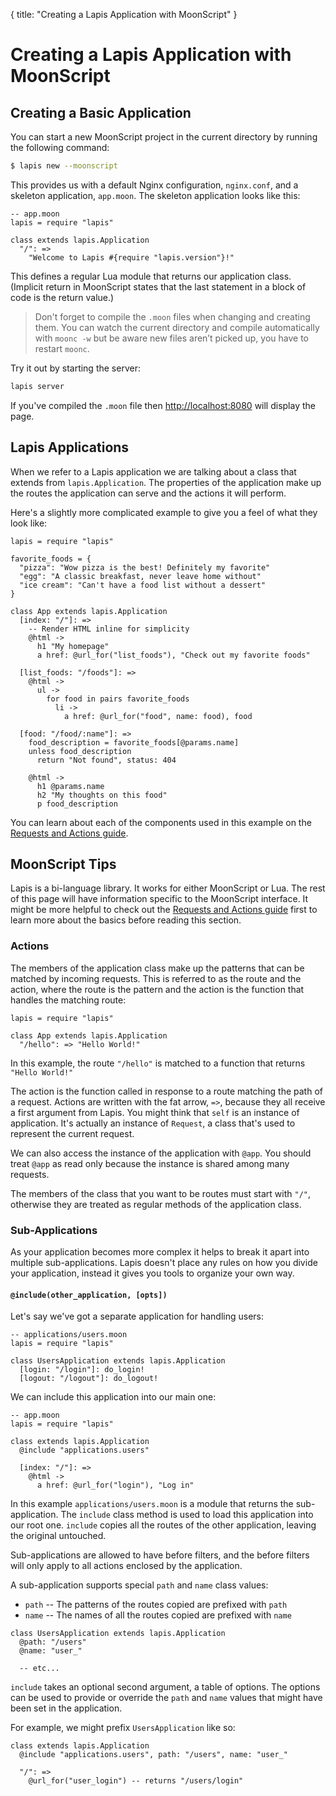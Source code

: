 {
  title: "Creating a Lapis Application with MoonScript"
}
<div class="override_lang" data-lang="moonscript"></div>

# Creating a Lapis Application with MoonScript

## Creating a Basic Application

You can start a new MoonScript project in the current directory by running the
following command:

```bash
$ lapis new --moonscript
```

This provides us with a default Nginx configuration, `nginx.conf`, and a
skeleton application, `app.moon`. The skeleton application looks like this:

```moon
-- app.moon
lapis = require "lapis"

class extends lapis.Application
  "/": =>
    "Welcome to Lapis #{require "lapis.version"}!"
```

This defines a regular Lua module that returns our application class. (Implicit
return in MoonScript states that the last statement in a block of code is the
return value.)

> Don't forget to compile the `.moon` files when changing and creating them.
> You can watch the current directory and compile automatically with `moonc
> -w` but be aware new files aren’t picked up, you have to restart `moonc`.

Try it out by starting the server:

```bash
lapis server
```

If you've compiled the `.moon` file then <http://localhost:8080> will display
the page.

## Lapis Applications

When we refer to a Lapis application we are talking about a class that extends
from `lapis.Application`. The properties of the application make up the routes
the application can serve and the actions it will perform.


Here's a slightly more complicated example to give you a feel of what they look
like:

```moon
lapis = require "lapis"

favorite_foods = {
  "pizza": "Wow pizza is the best! Definitely my favorite"
  "egg": "A classic breakfast, never leave home without"
  "ice cream": "Can't have a food list without a dessert"
}

class App extends lapis.Application
  [index: "/"]: =>
    -- Render HTML inline for simplicity
    @html ->
      h1 "My homepage"
      a href: @url_for("list_foods"), "Check out my favorite foods"

  [list_foods: "/foods"]: =>
    @html ->
      ul ->
        for food in pairs favorite_foods
          li ->
            a href: @url_for("food", name: food), food

  [food: "/food/:name"]: =>
    food_description = favorite_foods[@params.name]
    unless food_description
      return "Not found", status: 404

    @html ->
      h1 @params.name
      h2 "My thoughts on this food"
      p food_description
```

You can learn about each of the components used in this example on the
[Requests and Actions guide][2].

## MoonScript Tips

Lapis is a bi-language library. It works for either MoonScript or Lua. The rest
of this page will have information specific to the MoonScript interface.
It might be more helpful to check out the [Requests and Actions guide][2] first
to learn more about the basics before reading this section.

### Actions

The members of the application class make up the patterns that can be matched
by incoming requests. This is referred to as the route and the action, where
the route is the pattern and the action is the function that handles the
matching route:

```moon
lapis = require "lapis"

class App extends lapis.Application
  "/hello": => "Hello World!"
```

In this example, the route `"/hello"` is matched to a function that
returns `"Hello World!"`

The action is the function called in response to a route matching the path of a
request. Actions are written with the fat arrow, `=>`, because they all receive
a first argument from Lapis. You might think that `self` is an instance of
application. It's actually an instance of `Request`, a class that's used to
represent the current request.

We can also access the instance of the application with `@app`. You should
treat `@app` as read only because the instance is shared among many requests.

The members of the class that you want to be routes must start with `"/"`,
otherwise they are treated as regular methods of the application class.

### Sub-Applications

As your application becomes more complex it helps to break it apart into
multiple sub-applications. Lapis doesn't place any rules on how you divide your
application, instead it gives you tools to organize your own way.

#### `@include(other_application, [opts])`

Let's say we've got a separate application for handling users:

```moon
-- applications/users.moon
lapis = require "lapis"

class UsersApplication extends lapis.Application
  [login: "/login"]: do_login!
  [logout: "/logout"]: do_logout!
```

We can include this application into our main one:

```moon
-- app.moon
lapis = require "lapis"

class extends lapis.Application
  @include "applications.users"

  [index: "/"]: =>
    @html ->
      a href: @url_for("login"), "Log in"
```

In this example `applications/users.moon` is a module that returns the
sub-application. The `include` class method is used to load this application
into our root one. `include` copies all the routes of the other application,
leaving the original untouched.

Sub-applications are allowed to have before filters, and the before filters
will only apply to all actions enclosed by the application.

A sub-application supports special `path` and `name` class values:

* `path` -- The patterns of the routes copied are prefixed with `path`
* `name` -- The names of all the routes copied are prefixed with `name`

```moon
class UsersApplication extends lapis.Application
  @path: "/users"
  @name: "user_"

  -- etc...
```

`include` takes an optional second argument, a table of options. The options
can be used to provide or override the `path` and `name` values that might have
been set in the application.

For example, we might prefix `UsersApplication` like so:

```moon
class extends lapis.Application
  @include "applications.users", path: "/users", name: "user_"

  "/": =>
    @url_for("user_login") -- returns "/users/login"
```

[1]: http://moonscript.org/reference/#moonc
[2]: $root/reference/actions.html
